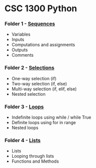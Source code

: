 # CSC 1300 Python

### Folder 1 - [Sequences](1-Sequences)
- Variables
- Inputs
- Computations and assignments
- Outputs
- Comments

### Folder 2 - [Selections](2-Selections)
- One-way selection (if)
- Two-way selection (if, else)
- Multi-way selection (if, elif, else)
- Nested selection

### Folder 3 - [Loops](3-Repetitions)
- Indefinite loops using while / while True
- Definite loops using for in range
- Nested loops

### Folder 4 - [Lists](4-Lists)
- Lists
- Looping through lists
- Functions and Methods